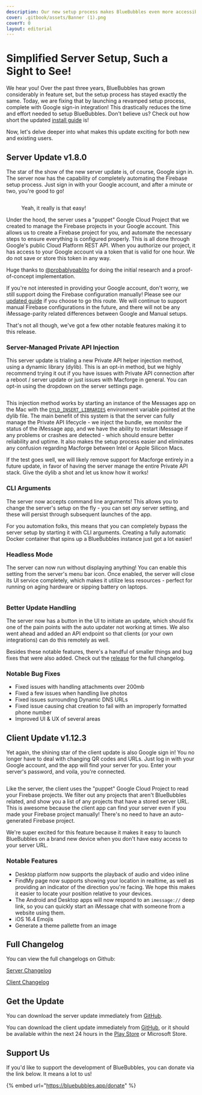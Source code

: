 ```yaml
---
description: Our new setup process makes BlueBubbles even more accessible for users
cover: .gitbook/assets/Banner (1).png
coverY: 0
layout: editorial
---
```


# Simplified Server Setup, Such a Sight to See!

We hear you! Over the past three years, BlueBubbles has grown considerably in feature set, but the setup process has stayed exactly the same. Today, we are fixing that by launching a revamped setup process, complete with Google sign-in integration! This drastically reduces the time and effort needed to setup BlueBubbles. Don't believe us? Check out how short the updated [install guide](https://bluebubbles.app/install) is!

Now, let's delve deeper into what makes this update exciting for both new and existing users.

## Server Update v1.8.0

The star of the show of the new server update is, of course, Google sign in. The server now has the capability of completely automating the Firebase setup process. Just sign in with your Google account, and after a minute or two, you're good to go!

<figure><img src=".gitbook/assets/Google Login" alt=""><figcaption><p>Yeah, it really is that easy!</p></figcaption></figure>

Under the hood, the server uses a "puppet" Google Cloud Project that we created to manage the Firebase projects in your Google account. This allows us to create a Firebase project for you, and automate the necessary steps to ensure everything is configured properly. This is all done through Google's public Cloud Platform REST API. When you authorize our project, it has access to your Google account via a token that is valid for one hour. We do not save or store this token in any way.

Huge thanks to [@probablypablito](https://github.com/probablypablito) for doing the initial research and a proof-of-concept implementation.

If you're not interested in providing your Google account, don't worry, we still support doing the Firebase configuration manually! Please see our [updated guide](https://docs.bluebubbles.app/server/installation-guides/manual-setup) if you choose to go this route. We will continue to support manual Firebase configurations in the future, and there will not be any iMessage-parity related differences between Google and Manual setups.

That's not all though, we've got a few other notable features making it to this release.

### Server-Managed Private API Injection

This server update is trialing a new Private API helper injection method, using a dynamic library (dylib). This is an opt-in method, but we highly recommend trying it out if you have issues with Private API connection after a reboot / server update or just issues with Macforge in general. You can opt-in using the dropdown on the server settings page.

<figure><img src=".gitbook/assets/image (1).png" alt=""><figcaption></figcaption></figure>

This injection method works by starting an instance of the Messages app on the Mac with the [`DYLD_INSERT_LIBRARIES`](https://blog.timac.org/2012/1218-simple-code-injection-using-dyld\_insert\_libraries/) environment variable pointed at the dylib file. The main benefit of this system is that the server can fully manage the Private API lifecycle - we inject the bundle, we monitor the status of the iMessage app, and we have the ability to restart iMessage if any problems or crashes are detected - which should ensure better reliability and uptime. It also makes the setup process easier and eliminates any confusion regarding Macforge between Intel or Apple Silicon Macs.

If the test goes well, we will likely remove support for Macforge entirely in a future update, in favor of having the server manage the entire Private API stack. Give the dylib a shot and let us know how it works!

### CLI Arguments

The server now accepts command line arguments! This allows you to change the server's setup on the fly - you can set _any_ server setting, and these will persist through subsequent launches of the app.

For you automation folks, this means that you can completely bypass the server setup by starting it with CLI arguments. Creating a fully automatic Docker container that spins up a BlueBubbles instance just got a lot easier!

### Headless Mode

The server can now run without displaying anything! You can enable this setting from the server's menu bar icon. Once enabled, the server will close its UI service completely, which makes it utilize less resources - perfect for running on aging hardware or sipping battery on laptops.

<figure><img src=".gitbook/assets/Headless Mode" alt=""><figcaption></figcaption></figure>

### Better Update Handling

The server now has a button in the UI to initiate an update, which should fix one of the pain points with the auto updater not working at times. We also went ahead and added an API endpoint so that clients (or your own integrations) can do this remotely as well.

Besides these notable features, there's a handful of smaller things and bug fixes that were also added. Check out the [release](https://github.com/BlueBubblesApp/bluebubbles-server/releases/tag/v1.8.0) for the full changelog.

### Notable Bug Fixes

* Fixed issues with handling attachments over 200mb
* Fixed a few issues when handling live photos
* Fixed issues surrounding Dynamic DNS URLs
* Fixed issue causing chat creation to fail with an improperly formatted phone number
* Improved UI & UX of several areas

## Client Update v1.12.3

Yet again, the shining star of the client update is also Google sign in! You no longer have to deal with changing QR codes and URLs. Just log in with your Google account, and the app will find your server for you. Enter your server's password, and voila, you're connected.

<figure><img src=".gitbook/assets/image (1) (1).png" alt=""><figcaption></figcaption></figure>

Like the server, the client uses the "puppet" Google Cloud Project to read your Firebase projects. We filter out any projects that aren't BlueBubbles related, and show you a list of any projects that have a stored server URL. This is awesome because the client app can find your server even if you made your Firebase project manually! There's no need to have an auto-generated Firebase project.

We're super excited for this feature because it makes it easy to launch BlueBubbles on a brand new device when you don't have easy access to your server URL.

### Notable Features

* Desktop platform now supports the playback of audio and video inline
* FindMy page now supports showing your location in realtime, as well as providing an indicator of the direction you're facing. We hope this makes it easier to locate your position relative to your devices.
* The Android and Desktop apps will now respond to an `imessage://` deep link, so you can quickly start an iMessage chat with someone from a website using them.
* iOS 16.4 Emojis
* Generate a theme pallette from an image

## Full Changelog

You can view the full changelogs on Github:

[Server Changelog](https://github.com/BlueBubblesApp/bluebubbles-server/releases/tag/v1.8.0)

[Client Changelog](https://github.com/BlueBubblesApp/bluebubbles-app/releases/tag/v1.12.3%2B57)

## Get the Update

You can download the server update immediately from [GitHub](https://github.com/BlueBubblesApp/bluebubbles-server/releases/tag/v1.8.0).

You can download the client update immediately from [GitHub](https://github.com/BlueBubblesApp/bluebubbles-app/releases/tag/v1.12.3%2B57), or it should be available within the next 24 hours in the [Play Store](https://play.google.com/store/apps/details?id=com.bluebubbles.messaging\&hl=en\_US\&gl=US) or Microsoft Store.

## Support Us

If you'd like to support the development of BlueBubbles, you can donate via the link below. It means a lot to us!

{% embed url="https://bluebubbles.app/donate" %}
